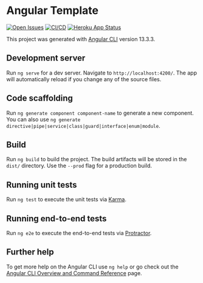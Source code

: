 # Angular Template

[![Open Issues](https://img.shields.io/github/issues-raw/UdL-EPS-SoftArch/angular-template?logo=github)](https://github.com/orgs/UdL-EPS-SoftArch/projects/12)
[![CI/CD](https://github.com/UdL-EPS-SoftArch/angular-template/actions/workflows/ci-cd.yml/badge.svg)](https://github.com/UdL-EPS-SoftArch/angular-template/actions)
[![Heroku App Status](https://heroku-shields.herokuapp.com/angular--template)](https://angular--template.herokuapp.com)

This project was generated with [Angular CLI](https://github.com/angular/angular-cli) version 13.3.3.

## Development server

Run `ng serve` for a dev server. Navigate to `http://localhost:4200/`. The app will automatically reload if you change any of the source files.

## Code scaffolding

Run `ng generate component component-name` to generate a new component. You can also use `ng generate directive|pipe|service|class|guard|interface|enum|module`.

## Build

Run `ng build` to build the project. The build artifacts will be stored in the `dist/` directory. Use the `--prod` flag for a production build.

## Running unit tests

Run `ng test` to execute the unit tests via [Karma](https://karma-runner.github.io).

## Running end-to-end tests

Run `ng e2e` to execute the end-to-end tests via [Protractor](http://www.protractortest.org/).

## Further help

To get more help on the Angular CLI use `ng help` or go check out the [Angular CLI Overview and Command Reference](https://angular.io/cli) page.
